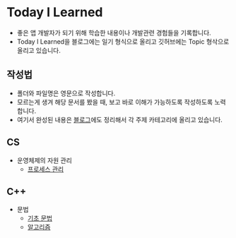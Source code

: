 # Today I Learned 

* 좋은 앱 개발자가 되기 위해 학습한 내용이나 개발관련 경험들을 기록합니다.
* Today I Learned을 블로그에는 일기 형식으로 올리고 깃허브에는 Topic 형삭으로 올리고 있습니다.


## 작성법

* 폴더와 파일명은 영문으로 작성합니다.
* 모르는게 생겨 해당 문서를 봤을 때, 보고 바로 이해가 가능하도록 작성하도록 노력합니다.
* 여기서 완성된 내용은 [블로그](https://jangwoojun.github.io/)에도 정리해서 각 주제 카테고리에 올리고 있습니다.

## CS
* 운영체제의 자원 관리
    + [프로세스 관리]() 

## C++

* 문법
    + [기초 문법]()
    + [알고리즘]()

